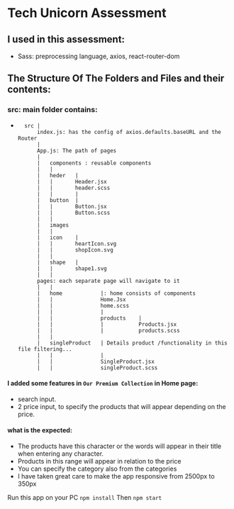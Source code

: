 # Tech Unicorn Assessment
## I used in this assessment:
- Sass: preprocessing language, axios, react-router-dom

## The Structure Of The Folders and Files and their contents:

### src: main folder contains:
-       src |
            index.js: has the config of axios.defaults.baseURL and the Router
            |
            App.js: The path of pages
            |
            |   components : reusable components
            |   |
            |   heder   |
            |   |       Header.jsx
            |   |       header.scss
            |   |       |
            |   button  |
            |   |       Button.jsx
            |   |       Button.scss
            |   |
            |   images
            |   |
            |   icon    |
            |   |       heartIcon.svg
            |   |       shopIcon.svg
            |   |
            |   shape   |
            |   |       shape1.svg 
            |   |
            pages: each separate page will navigate to it
            |   |
            |   home            |: home consists of components 
            |   |               Home.Jsx
            |   |               home.scss
            |   |               |
            |   |               products    |
            |   |               |           Products.jsx
            |   |               |           products.scss
            |   |       
            |   singleProduct   | Details product /functionality in this file filtering...
            |   |               |
            |   |               SingleProduct.jsx
            |   |               singleProduct.scss


#### I added some features in `Our Premium Collection` in Home page:
- search input.
- 2 price input, to specify the products that will appear depending on the price.
#### what is the expected:
- The products have this character or the words will appear in their title when entering any character.
- Products in this range will appear in relation to the price
- You can specify the category also from the categories
- I have taken great care to make the app responsive from 2500px to 350px

 Run this app on your PC `npm install` Then `npm start`
